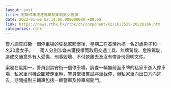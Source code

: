 ```yaml
---
layout: post
title: 紅磡停車場狂亂駕駛案兩男女被捕
date: 2022-01-06 02:14:06.000000000 +08:00
link: https://news.rthk.hk/rthk/ch/component/k2/1627529-20220106.htm
categories: rthk
---
```


警方調查紅磡一個停車場的狂亂駕駛案後，星期二在荃灣拘捕一名21歲男子和一名20歲女子。
　
兩人分別涉嫌未獲授權而取用交通工具、無牌駕駛、危險駕駛、造成交通意外有人受傷、刑事毀壞、不付款離去及沒有帶身份證明文件。

案發在星期一，警員到崇安街一個停車場，調查一輛無前面車牌的私家車進入停車場，私家車司機企圖駛走車輛，警員擎槍嘗試將車截停，但私家車向出口方向逃去，期間撞到三輛車包括一輛警車及停車場閘門。　
